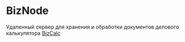 # BizNode
Удаленный сервер для хранения и обработки документов делового калькулятора [BizCalc](https://github.com/leossnet/bizcalc)
